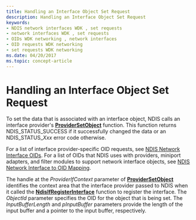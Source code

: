 ```yaml
---
title: Handling an Interface Object Set Request
description: Handling an Interface Object Set Request
keywords:
- NDIS network interfaces WDK , set requests
- network interfaces WDK , set requests
- OIDs WDK networking , network interfaces
- OID requests WDK networking
- set requests WDK networking
ms.date: 04/20/2017
ms.topic: concept-article
---
```


# Handling an Interface Object Set Request


To set the data that is associated with an interface object, NDIS calls an interface provider's [**ProviderSetObject**](/windows-hardware/drivers/ddi/ndis/nc-ndis-if_set_object) function. This function returns NDIS\_STATUS\_SUCCESS if it successfully changed the data or an NDIS\_STATUS\_*Xxx* error code otherwise.

For a list of interface provider-specific OID requests, see [NDIS Network Interface OIDs](./ndis-network-interface-oids.md). For a list of OIDs that NDIS uses with providers, miniport adapters, and filter modules to support network interface objects, see [NDIS Network Interface to OID Mapping](mapping-of-ndis-network-interfaces-to-ndis-oids.md).

The handle at the *ProviderIfContext* parameter of [**ProviderSetObject**](/windows-hardware/drivers/ddi/ndis/nc-ndis-if_set_object) identifies the context area that the interface provider passed to NDIS when it called the [**NdisIfRegisterInterface**](/windows-hardware/drivers/ddi/ndis/nf-ndis-ndisifregisterinterface) function to register the interface. The *ObjectId* parameter specifies the OID for the object that is being set. The *InputBufferLength* and *pInputBuffer* parameters provide the length of the input buffer and a pointer to the input buffer, respectively.

 

